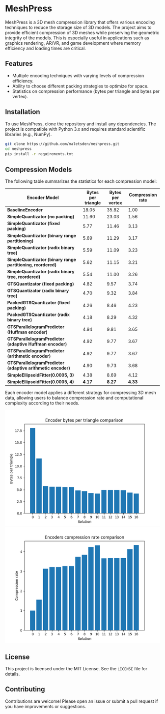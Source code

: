 # MeshPress

MeshPress is a 3D mesh compression library that offers various encoding techniques to reduce the storage size of 3D models. The project aims to provide efficient compression of 3D meshes while preserving the geometric integrity of the models. This is especially useful in applications such as graphics rendering, AR/VR, and game development where memory efficiency and loading times are critical.

## Features

- Multiple encoding techniques with varying levels of compression efficiency.
- Ability to choose different packing strategies to optimize for space.
- Statistics on compression performance (bytes per triangle and bytes per vertex).

## Installation

To use MeshPress, clone the repository and install any dependencies. The project is compatible with Python 3.x and requires standard scientific libraries (e.g., NumPy).

```bash
git clone https://github.com/maletsden/meshpress.git
cd meshpress
pip install -r requirements.txt
```

## Compression Models

The following table summarizes the statistics for each compression model:


| Encoder Model                                                | Bytes per triangle | Bytes per vertex | Compression rate | 
|--------------------------------------------------------------|--------------------|------------------|------------------|
| **BaselineEncoder**                                          | 18.05              | 35.82            | 1.00             |
| **SimpleQuantizator (no packing)**                           | 11.60              | 23.03            | 1.56             | 
| **SimpleQuantizator (fixed packing)**                        | 5.77               | 11.46            | 3.13             | 
| **SimpleQuantizator (binary range partitioning)**            | 5.69               | 11.29            | 3.17             |
| **SimpleQuantizator (radix binary tree)**                    | 5.59               | 11.09            | 3.23             | 
| **SimpleQuantizator (binary range partitioning, reordered)** | 5.62               | 11.15            | 3.21             |
| **SimpleQuantizator (radix binary tree, reordered)**         | 5.54               | 11.00            | 3.26             | 
| **GTSQuantizator (fixed packing)**                           | 4.82               | 9.57             | 3.74             |
| **GTSQuantizator (radix binary tree)**                       | 4.70               | 9.32             | 3.84             | 
| **PackedGTSQuantizator (fixed packing)**                     | 4.26               | 8.46             | 4.23             |
| **PackedGTSQuantizator (radix binary tree)**                 | 4.18               | 8.29             | 4.32             | 
| **GTSParallelogramPredictor (Huffman encoder)**              | 4.94               | 9.81             | 3.65             |
| **GTSParallelogramPredictor (adaptive Huffman encoder)**     | 4.92               | 9.77             | 3.67             |
| **GTSParallelogramPredictor (arithmetic encoder)**           | 4.92               | 9.77             | 3.67             |
| **GTSParallelogramPredictor (adaptive arithmetic encoder)**  | 4.90               | 9.73             | 3.68             |
| **SimpleEllipsoidFitter(0.0005, 3)**                         | 4.38               | 8.69             | 4.12             |
| **SimpleEllipsoidFitter(0.0005, 4)**                         | **4.17**           | **8.27**         | **4.33**         |

Each encoder model applies a different strategy for compressing 3D mesh data, allowing users to balance compression rate and computational complexity according to their needs.

![bytes_per_triangle_bar_plot](images/bytes_per_triangle_bar_plot.png) ![compression_rate_bar_plot](images/compression_rate_bar_plot.png)

## License

This project is licensed under the MIT License. See the `LICENSE` file for details.

## Contributing

Contributions are welcome! Please open an issue or submit a pull request if you have improvements or suggestions.


